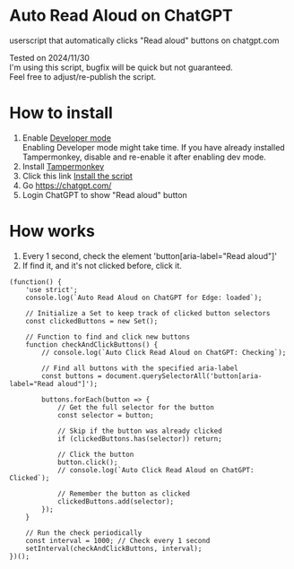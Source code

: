 # Auto Read Aloud on ChatGPT
userscript that automatically clicks "Read aloud" buttons on chatgpt.com  

Tested on 2024/11/30  
I'm using this script, bugfix will be quick but not guaranteed.  
Feel free to adjust/re-publish the script.

# How to install
1. Enable [Developer mode](https://www.tampermonkey.net/faq.php?locale=en#Q209)  
   Enabling Developer mode might take time. If you have already installed Tampermonkey, disable and re-enable it after enabling dev mode.
1. Install [Tampermonkey](https://chromewebstore.google.com/detail/tampermonkey/dhdgffkkebhmkfjojejmpbldmpobfkfo) 
1. Click this link [Install the script](https://raw.githubusercontent.com/iha-hiroa/Auto-Read-Aloud-on-ChatGPT-for-Edge/refs/heads/main/main.user.js)
2. Go https://chatgpt.com/
3. Login ChatGPT to show "Read aloud" button

# How works
1. Every 1 second, check the element 'button[aria-label="Read aloud"]'
2. If find it, and it's not clicked before, click it.
```
(function() {
    'use strict';
    console.log(`Auto Read Aloud on ChatGPT for Edge: loaded`);

    // Initialize a Set to keep track of clicked button selectors
    const clickedButtons = new Set();

    // Function to find and click new buttons
    function checkAndClickButtons() {
        // console.log(`Auto Click Read Aloud on ChatGPT: Checking`);

        // Find all buttons with the specified aria-label
        const buttons = document.querySelectorAll('button[aria-label="Read aloud"]');

        buttons.forEach(button => {
            // Get the full selector for the button
            const selector = button;

            // Skip if the button was already clicked
            if (clickedButtons.has(selector)) return;

            // Click the button
            button.click();
            // console.log(`Auto Click Read Aloud on ChatGPT: Clicked`);

            // Remember the button as clicked
            clickedButtons.add(selector);
        });
    }

    // Run the check periodically
    const interval = 1000; // Check every 1 second
    setInterval(checkAndClickButtons, interval);
})();
```
